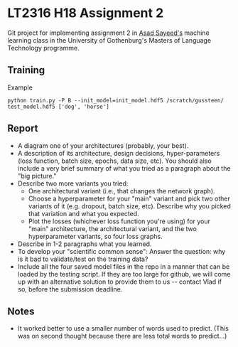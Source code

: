 # LT2316 H18 Assignment 2

Git project for implementing assignment 2 in [Asad Sayeed's](https://asayeed.github.io) machine learning class in the University of Gothenburg's Masters
of Language Technology programme.

## Training
Example
```
python train.py -P B --init_model=init_model.hdf5 /scratch/gussteen/ test_model.hdf5 ['dog', 'horse']
```

## Report
  - A diagram one of your architectures (probably, your best).
  - A description of its architecture, design decisions, hyper-parameters (loss function, batch size, epochs, data size, etc).  You should also include a very brief summary of what you tried as a paragraph about the "big picture."
  - Describe two more variants you tried:
    - One architectural variant (i.e., that changes the network graph).
    - Choose a hyperparameter for your "main" variant and pick two other variants of it (e.g. dropout, batch size, etc).  Describe why you picked that variation and what you expected.
    - Plot the losses (whichever loss function you're using) for your "main" architecture, the architectural variant, and the two hyperparameter variants, so four loss graphs.
  - Describe in 1-2 paragraphs what you learned.
  - To develop your "scientific common sense": Answer the question: why is it bad to validate/test on the training data?
  - Include all the four saved model files in the repo in a manner that can be loaded by the testing script. If they are too large for github, we will come up with an alternative solution to provide them to us -- contact Vlad if so, before the submission deadline.

## Notes
  - It worked better to use a smaller number of words used to predict. (This was on second thought because there are less total words to predict...)
